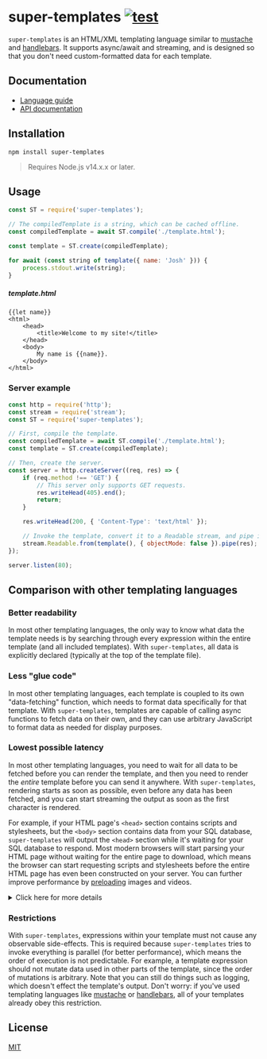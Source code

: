 # super-templates [![test](https://github.com/WiseLibs/super-templates/actions/workflows/test.yml/badge.svg)](https://github.com/WiseLibs/super-templates/actions/workflows/test.yml)

`super-templates` is an HTML/XML templating language similar to [mustache](https://mustache.github.io/) and [handlebars](https://handlebarsjs.com/guide/#what-is-handlebars). It supports async/await and streaming, and is designed so that you don't need custom-formatted data for each template.

## Documentation

- [Language guide](./docs/lang.md)
- [API documentation](./docs/api.md)

## Installation

```
npm install super-templates
```

> Requires Node.js v14.x.x or later.

## Usage

```js
const ST = require('super-templates');

// The compiledTemplate is a string, which can be cached offline.
const compiledTemplate = await ST.compile('./template.html');

const template = ST.create(compiledTemplate);

for await (const string of template({ name: 'Josh' })) {
    process.stdout.write(string);
}
```

##### template.html

```
{{let name}}
<html>
    <head>
        <title>Welcome to my site!</title>
    </head>
    <body>
        My name is {{name}}.
    </body>
</html>
```

### Server example

```js
const http = require('http');
const stream = require('stream');
const ST = require('super-templates');

// First, compile the template.
const compiledTemplate = await ST.compile('./template.html');
const template = ST.create(compiledTemplate);

// Then, create the server.
const server = http.createServer((req, res) => {
    if (req.method !== 'GET') {
        // This server only supports GET requests.
        res.writeHead(405).end();
        return;
    }

    res.writeHead(200, { 'Content-Type': 'text/html' });

    // Invoke the template, convert it to a Readable stream, and pipe it to the response.
    stream.Readable.from(template(), { objectMode: false }).pipe(res);
});

server.listen(80);
```

## Comparison with other templating languages

### Better readability

In most other templating languages, the only way to know what data the template needs is by searching through every expression within the entire template (and all included templates). With `super-templates`, all data is explicitly declared (typically at the top of the template file).

### Less "glue code"

In most other templating languages, each template is coupled to its own "data-fetching" function, which needs to format data specifically for that template. With `super-templates`, templates are capable of calling async functions to fetch data on their own, and they can use arbitrary JavaScript to format data as needed for display purposes.

### Lowest possible latency

In most other templating languages, you need to wait for all data to be fetched before you can render the template, and then you need to render the *entire* template before you can send it anywhere. With `super-templates`, rendering starts as soon as possible, even before any data has been fetched, and you can start streaming the output as soon as the first character is rendered.

For example, if your HTML page's `<head>` section contains scripts and stylesheets, but the `<body>` section contains data from your SQL database, `super-templates` will output the `<head>` section while it's waiting for your SQL database to respond. Most modern browsers will start parsing your HTML page without waiting for the entire page to download, which means the browser can start requesting scripts and stylesheets before the entire HTML page has even been constructed on your server. You can further improve performance by [preloading](https://developer.mozilla.org/en-US/docs/Web/HTML/Attributes/rel/preload) images and videos.

<details>
<summary>Click here for more details</summary>

With `super-templates`, templates compile into [async generator functions](https://developer.mozilla.org/en-US/docs/Web/JavaScript/Reference/Iteration_protocols#the_async_iterator_and_async_iterable_protocols) which yield strings as soon as possible, without waiting for the entire template to finish executing. You can convert it into a stream by using [`Readable.from()`](https://nodejs.org/api/stream.html#streamreadablefromiterable-options).

Furthermore, when a template is compiled, all embedded expressions get analyzed, and each expression's dependencies are computed. For example, if one expression declares a variable `userId`, and another expression references `userId`, we know that the second expression depends on the first one (the actual computation is a bit more complicated, but this illustrates the basic idea). Using this analysis, `super-templates` is able to figure out the most optimal way of executing each expression. For example, if you invoke three async functions that each pull in data from a database, but all three calls are independent, `super-templates` will invoke them all in parallel, reducing round-trip latency. Conversely, if each call depends on the result of the previous call, `super-templates` will invoke them serially. For any template, `super-templates` is capable of automatically computing the most optimal way to fetch your data, so you don't need to manually code it yourself.
</details>

### Restrictions

With `super-templates`, expressions within your template must not cause any observable side-effects. This is required because `super-templates` tries to invoke everything is parallel (for better performance), which means the order of execution is not predictable. For example, a template expression should not mutate data used in other parts of the template, since the order of mutations is arbitrary. Note that you can still do things such as logging, which doesn't effect the template's output. Don't worry: if you've used templating languages like [mustache](https://mustache.github.io/) or [handlebars](https://handlebarsjs.com/guide/#what-is-handlebars), all of your templates already obey this restriction.

## License

[MIT](./LICENSE)
